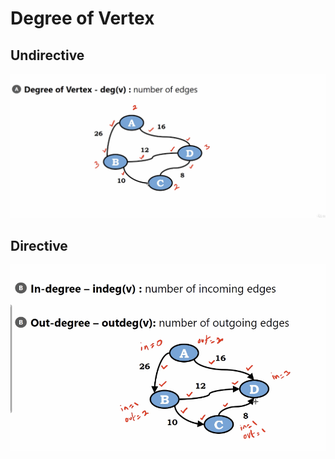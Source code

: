 # Degree of Vertex 

## Undirective

<img src='../assets/236_1.png'></img>

## Directive

<img src='../assets/236_2.png'></img>
